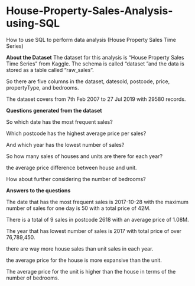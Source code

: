 # House-Property-Sales-Analysis-using-SQL
How to use SQL to perform data analysis (House Property Sales Time Series)

**About the Dataset**
The dataset for this analysis is “House Property Sales Time Series” from Kaggle.
The schema is called “dataset ”and the data is stored as a table called “raw_sales”.

So there are five columns in the dataset, datesold, postcode, price, propertyType, and bedrooms.

The dataset covers from 7th Feb 2007 to 27 Jul 2019 with 29580 records.

**Questions generated from the dataset**

So which date has the most frequent sales?

Which postcode has the highest average price per sales?

And which year has the lowest number of sales?

So how many sales of houses and units are there for each year?

the average price difference between house and unit. 

How about further considering the number of bedrooms?

**Answers to the questions**

The date that has the most frequent sales is  2017-10-28 with the maximum number of sales for one day is 50 with a total price of 42M.

There is a total of 9 sales in postcode 2618 with an average price of 1.08M.

The year that has lowest number of sales is 2017 with total price of over 76,789,450.

there are way more house sales than unit sales in each year.

the average price for the house is more expansive than the unit.

The average price for the unit is higher than the house in terms of the number of bedrooms.
